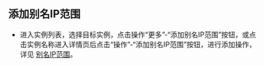 ## 添加别名IP范围

- 进入实例列表，选择目标实例，点击操作“更多”-“添加别名IP范围”按钮，或点击实例名称进入详情页后点击“操作”-“添加别名IP范围”按钮，进行添加操作，详见 [别名IP范围](../../Operation-Guide/Networking/Alias-IP.md)。<br/>
